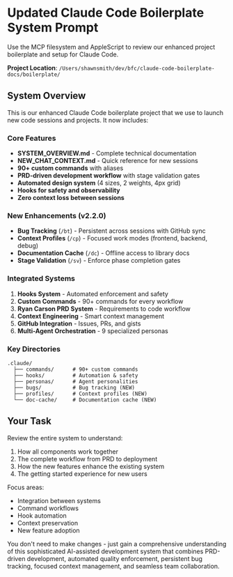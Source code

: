 # Updated Claude Code Boilerplate System Prompt

Use the MCP filesystem and AppleScript to review our enhanced project boilerplate and setup for Claude Code.

**Project Location**: `/Users/shawnsmith/dev/bfc/claude-code-boilerplate-docs/boilerplate/`

## System Overview
This is our enhanced Claude Code boilerplate project that we use to launch new code sessions and projects. It now includes:

### Core Features
- **SYSTEM_OVERVIEW.md** - Complete technical documentation
- **NEW_CHAT_CONTEXT.md** - Quick reference for new sessions
- **90+ custom commands** with aliases
- **PRD-driven development workflow** with stage validation gates
- **Automated design system** (4 sizes, 2 weights, 4px grid)
- **Hooks for safety and observability**
- **Zero context loss between sessions**

### New Enhancements (v2.2.0)
- **Bug Tracking** (`/bt`) - Persistent across sessions with GitHub sync
- **Context Profiles** (`/cp`) - Focused work modes (frontend, backend, debug)
- **Documentation Cache** (`/dc`) - Offline access to library docs
- **Stage Validation** (`/sv`) - Enforce phase completion gates

### Integrated Systems
1. **Hooks System** - Automated enforcement and safety
2. **Custom Commands** - 90+ commands for every workflow
3. **Ryan Carson PRD System** - Requirements to code workflow
4. **Context Engineering** - Smart context management
5. **GitHub Integration** - Issues, PRs, and gists
6. **Multi-Agent Orchestration** - 9 specialized personas

### Key Directories
```
.claude/
  ├── commands/      # 90+ custom commands
  ├── hooks/         # Automation & safety
  ├── personas/      # Agent personalities
  ├── bugs/          # Bug tracking (NEW)
  ├── profiles/      # Context profiles (NEW)
  └── doc-cache/     # Documentation cache (NEW)
```

## Your Task
Review the entire system to understand:
1. How all components work together
2. The complete workflow from PRD to deployment
3. How the new features enhance the existing system
4. The getting started experience for new users

Focus areas:
- Integration between systems
- Command workflows
- Hook automation
- Context preservation
- New feature adoption

You don't need to make changes - just gain a comprehensive understanding of this sophisticated AI-assisted development system that combines PRD-driven development, automated quality enforcement, persistent bug tracking, focused context management, and seamless team collaboration.
